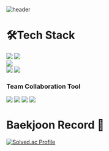![header](https://capsule-render.vercel.app/api?type=waving&color=007CB0&height=300&section=header&text=LeeChangHyun&fontSize=90&fontColor=CFFFE5)

# 🛠Tech Stack
<img src="https://img.shields.io/badge/Java-red?style=plastic&logo=Java&logoColor=white"/></a>
<img src="https://img.shields.io/badge/Springboot-6DB33F?style=plastic&logo=Springboot&logoColor=white"/></a>
<br />
<img src="https://img.shields.io/badge/MySQL-4479A1?style=plastic&logo=MySQL&logoColor=white"/></a>
<br />
<img src="https://img.shields.io/badge/NGINX-009639?style=plastic&logo=NGINX&logoColor=white"/></a>
<img src="https://img.shields.io/badge/Amazon%20EC2-FF9900?style=plastic&logo=Amazon%20EC2&logoColor=white"/></a>
### Team Collaboration Tool

<img src="https://img.shields.io/badge/Github-181717?style=plastic&logo=Github&logoColor=white"/></a>
<img src="https://img.shields.io/badge/Gitlab-FC6D26?style=plastic&logo=Gitlab&logoColor=white"/></a>
<img src="https://img.shields.io/badge/Jira-0052CC?style=plastic&logo=Jira&logoColor=white"/></a>
<img src="https://img.shields.io/badge/Mattermost-0058CC?style=plastic&logo=Mattermost&logoColor=white"/></a>

# Baekjoon Record 👋  

[![Solved.ac Profile](http://mazassumnida.wtf/api/v2/generate_badge?boj=rover48)](https://solved.ac/rover48/)
